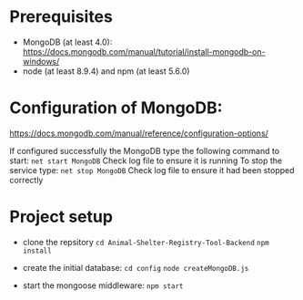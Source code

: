 # Prerequisites
- MongoDB (at least 4.0): https://docs.mongodb.com/manual/tutorial/install-mongodb-on-windows/
- node (at least 8.9.4) and npm (at least 5.6.0)

# Configuration of MongoDB:
https://docs.mongodb.com/manual/reference/configuration-options/

If configured successfully the MongoDB type the following command to start:
```net start MongoDB```
Check log file to ensure it is running
To stop the service type:
```net stop MongoDB```
Check log file to ensure it had been stopped correctly

# Project setup
- clone the repsitory
```cd Animal-Shelter-Registry-Tool-Backend```
```npm install```

- create the initial database:
```cd config```
```node createMongoDB.js```

- start the mongoose middleware:
```npm start```

